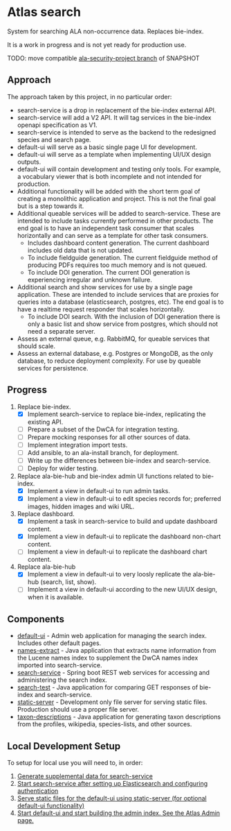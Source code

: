 # Atlas search

System for searching ALA non-occurrence data. Replaces bie-index.

It is a work in progress and is not yet ready for production use.

TODO: move compatible [ala-security-project branch](https://github.com/AtlasOfLivingAustralia/ala-security-project/tree/epic/java21/develop) of SNAPSHOT 

## Approach

The approach taken by this project, in no particular order:
- search-service is a drop in replacement of the bie-index external API.
- search-service will add a V2 API. It will tag services in the bie-index openapi specification as V1.
- search-service is intended to serve as the backend to the redesigned species and search page.
- default-ui will serve as a basic single page UI for development. 
- default-ui will serve as a template when implementing UI/UX design outputs.
- default-ui will contain development and testing only tools. For example, a vocabulary viewer that is both incomplete and not intended for production. 
- Additional functionality will be added with the short term goal of creating a monolithic application and project. This is not the final goal but is a step towards it.
- Additional queable services will be added to search-service. These are intended to include tasks currently performed in other products. The end goal is to have an independent task consumer that scales horizontally and can serve as a template for other task consumers. 
  - Includes dashboard content generation. The current dashboard includes old data that is not updated.
  - To include fieldguide generation. The current fieldguide method of producing PDFs requires too much memory and is not queued.
  - To include DOI generation. The current DOI generation is experiencing irregular and unknown failure.
- Additional search and show services for use by a single page application. These are intended to include services that are proxies for queries into a database (elasticsearch, postgres, etc). The end goal is to have a realtime request responder that scales horizontally.
  - To include DOI search. With the inclusion of DOI generation there is only a basic list and show service from postgres, which should not need a separate server.
- Assess an external queue, e.g. RabbitMQ, for queable services that should scale. 
- Assess an external database, e.g. Postgres or MongoDB, as the only database, to reduce deployment complexity. For use by queable services for persistence.

## Progress
1. Replace bie-index. 
   - [x] Implement search-service to replace bie-index, replicating the existing API.
   - [ ] Prepare a subset of the DwCA for integration testing.
   - [ ] Prepare mocking responses for all other sources of data.
   - [ ] Implement integration import tests.
   - [ ] Add ansible, to an ala-install branch, for deployment.
   - [ ] Write up the differences between bie-index and search-service.
   - [ ] Deploy for wider testing.
2. Replace ala-bie-hub and bie-index admin UI functions related to bie-index.
   - [x] Implement a view in default-ui to run admin tasks.
   - [x] Implement a view in default-ui to edit species records for; preferred images, hidden images and wiki URL.
3. Replace dashboard.
   - [x] Implement a task in search-service to build and update dashboard content.
   - [x] Implement a view in default-ui to replicate the dashboard non-chart content.
   - [ ] Implement a view in default-ui to replicate the dashboard chart content.
4. Replace ala-bie-hub
   - [x] Implement a view in default-ui to very loosly replicate the ala-bie-hub (search, list, show).
   - [ ] Implement a view in default-ui according to the new UI/UX design, when it is available.

## Components

* [default-ui](default-ui) - Admin web application for managing the search index. Includes other default pages.
* [names-extract](names-extract) - Java application that extracts name information from the Lucene names index to supplement the DwCA names index imported into search-service.
* [search-service](search-service) - Spring boot REST web services for accessing and administering the search index.
* [search-test](search-test) - Java application for comparing GET responses of bie-index and search-service.
* [static-server](static-server) - Development only file server for serving static files. Production should use a proper file server.
* [taxon-descriptions](taxon-descriptions) - Java application for generating taxon descriptions from the profiles, wikipedia, species-lists, and other sources.

## Local Development Setup

To setup for local use you will need to, in order:
1. [Generate supplemental data for search-service](names-extract/README.md)
2. [Start search-service after setting up Elasticsearch and configuring authentication](search-service/README.md)
3. [Serve static files for the default-ui using static-server (for optional default-ui functionality)](static-server/README.md)
4. [Start default-ui and start building the admin index. See the Atlas Admin page.](default-ui/README.md)
